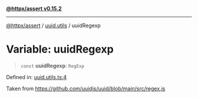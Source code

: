 [**@httpx/assert v0.15.2**](../../README.md)

***

[@httpx/assert](../../README.md) / [uuid.utils](../README.md) / uuidRegexp

# Variable: uuidRegexp

> `const` **uuidRegexp**: `RegExp`

Defined in: [uuid.utils.ts:4](https://github.com/belgattitude/httpx/blob/b6bd279cf69f2d17f3ec46e9618a31cb72744279/packages/assert/src/uuid.utils.ts#L4)

Taken from https://github.com/uuidjs/uuid/blob/main/src/regex.js
